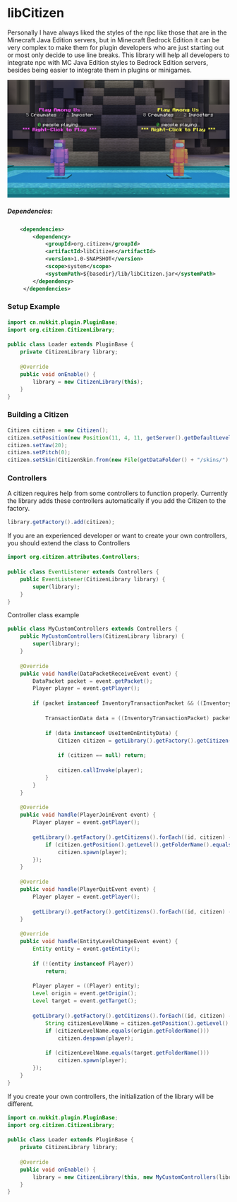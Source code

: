 # libCitizen
Personally I have always liked the styles of the npc like those that are in the Minecraft Java Edition servers, but in Minecraft Bedrock Edition it can be very complex to make them for plugin developers who are just starting out or most only decide to use line breaks. This library will help all developers to integrate npc with MC Java Edition styles to Bedrock Edition servers, besides being easier to integrate them in plugins or minigames.

![Picture](https://github.com/JoseLuisHD/libCitizen/blob/main/img/example.png)

##### Dependencies:

```xml
    <dependencies>
        <dependency>
            <groupId>org.citizen</groupId>
            <artifactId>libCitizen</artifactId>
            <version>1.0-SNAPSHOT</version>
            <scope>system</scope>
            <systemPath>${basedir}/lib/libCitizen.jar</systemPath>
        </dependency>
     </dependencies>
```

### Setup Example

```java
import cn.nukkit.plugin.PluginBase;
import org.citizen.CitizenLibrary;

public class Loader extends PluginBase {
    private CitizenLibrary library;

    @Override
    public void onEnable() {
        library = new CitizenLibrary(this);
    }
}
```

### Building a Citizen

```java
Citizen citizen = new Citizen();
citizen.setPosition(new Position(11, 4, 11, getServer().getDefaultLevel()));
citizen.setYaw(20);
citizen.setPitch(0);
citizen.setSkin(CitizenSkin.from(new File(getDataFolder() + "/skins/").toPath().resolve("mySKin.png")));
```

### Controllers
A citizen requires help from some controllers to function properly. Currently the library adds these controllers automatically if you add the Citizen to the factory.
```java
library.getFactory().add(citizen);
```
If you are an experienced developer or want to create your own controllers, you should extend the class to Controllers

```java
import org.citizen.attributes.Controllers;

public class EventListener extends Controllers {
    public EventListener(CitizenLibrary library) {
        super(library);
    }
}
```
Controller class example
```java
public class MyCustomControllers extends Controllers {
    public MyCustomControllers(CitizenLibrary library) {
        super(library);
    }

    @Override
    public void handle(DataPacketReceiveEvent event) {
        DataPacket packet = event.getPacket();
        Player player = event.getPlayer();

        if (packet instanceof InventoryTransactionPacket && ((InventoryTransactionPacket) packet).transactionType == InventoryTransactionPacket.TYPE_USE_ITEM_ON_ENTITY) {

            TransactionData data = ((InventoryTransactionPacket) packet).transactionData;

            if (data instanceof UseItemOnEntityData) {
                Citizen citizen = getLibrary().getFactory().getCitizen(((UseItemOnEntityData) data).entityRuntimeId);

                if (citizen == null) return;

                citizen.callInvoke(player);
            }
        }
    }

    @Override
    public void handle(PlayerJoinEvent event) {
        Player player = event.getPlayer();

        getLibrary().getFactory().getCitizens().forEach((id, citizen) -> {
            if (citizen.getPosition().getLevel().getFolderName().equals(player.getLevel().getFolderName()))
                citizen.spawn(player);
        });
    }

    @Override
    public void handle(PlayerQuitEvent event) {
        Player player = event.getPlayer();

        getLibrary().getFactory().getCitizens().forEach((id, citizen) -> citizen.despawn(player));
    }

    @Override
    public void handle(EntityLevelChangeEvent event) {
        Entity entity = event.getEntity();

        if (!(entity instanceof Player))
            return;

        Player player = ((Player) entity);
        Level origin = event.getOrigin();
        Level target = event.getTarget();

        getLibrary().getFactory().getCitizens().forEach((id, citizen) -> {
            String citizenLevelName = citizen.getPosition().getLevel().getFolderName();
            if (citizenLevelName.equals(origin.getFolderName()))
                citizen.despawn(player);

            if (citizenLevelName.equals(target.getFolderName()))
                citizen.spawn(player);
        });
    }
}
```

If you create your own controllers, the initialization of the library will be different.
```java
import cn.nukkit.plugin.PluginBase;
import org.citizen.CitizenLibrary;

public class Loader extends PluginBase {
    private CitizenLibrary library;

    @Override
    public void onEnable() {
        library = new CitizenLibrary(this, new MyCustomControllers(library));
    }
}
```
